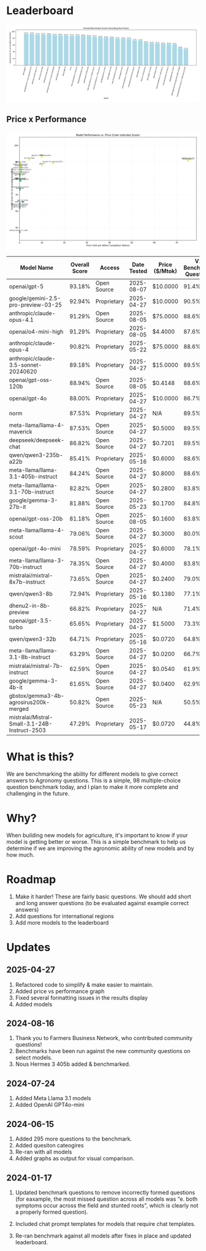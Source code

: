 # Leaderboard


![Overall Scores for All Models](./benchmark_results/all_models_overall_score.png)

## Price x Performance
![Overall Scores for All Models](./benchmark_results/performance_vs_price_score_color.png)



| Model Name                                    | Overall Score | Access      | Date Tested | Price ($/Mtok) | V1 Benchmark Questions | Community Questions Fbn | Crop Management | Nutrient Management | Pest Management | Soil And Water |
|----------------------------------------------|---------------|------------|-------------|----------------|------------------------|-------------------------|-----------------|---------------------|-----------------|----------------|
| openai/gpt-5                                  |         93.18% | Open Source | 2025-08-07  |    $10.0000    |                  91.4% |                   92.0% |           95.6% |               90.6% |           93.5% |          96.2% | (396/425)
| google/gemini-2.5-pro-preview-03-25           |         92.94% | Proprietary | 2025-04-27  |    $10.0000    |                  90.5% |                   80.0% |           97.1% |               92.9% |           95.2% |          95.0% | (395/425)
| anthropic/claude-opus-4.1                     |         91.29% | Open Source | 2025-08-05  |    $75.0000    |                  88.6% |                   88.0% |           92.7% |               92.9% |           88.7% |          95.0% | (388/425)
| openai/o4-mini-high                           |         91.29% | Proprietary | 2025-08-05  |    $4.4000     |                  87.6% |                   80.0% |           94.1% |               95.3% |           88.7% |          95.0% | (388/425)
| anthropic/claude-opus-4                       |         90.82% | Proprietary | 2025-05-22  |    $75.0000    |                  88.6% |                   92.0% |           91.2% |               91.8% |           87.1% |          95.0% | (386/425)
| anthropic/claude-3.5-sonnet-20240620          |         89.18% | Proprietary | 2025-04-27  |    $15.0000    |                  89.5% |                   80.0% |           89.7% |               87.1% |           91.9% |          91.2% | (379/425)
| openai/gpt-oss-120b                           |         88.94% | Open Source | 2025-08-05  |    $0.4148     |                  88.6% |                   84.0% |           89.7% |               89.4% |           87.1% |          91.2% | (378/425)
| openai/gpt-4o                                 |         88.00% | Proprietary | 2025-04-27  |    $10.0000    |                  86.7% |                   80.0% |           88.2% |               87.1% |           88.7% |          92.5% | (374/425)
| norm                                          |         87.53% | Proprietary | 2025-04-27  |      N/A       |                  89.5% |                   76.0% |           89.7% |               85.9% |           87.1% |          88.8% | (372/425)
| meta-llama/llama-4-maverick                   |         87.53% | Open Source | 2025-04-27  |    $0.5000     |                  89.5% |                   84.0% |           88.2% |               84.7% |           88.7% |          87.5% | (372/425)
| deepseek/deepseek-chat                        |         86.82% | Open Source | 2025-04-27  |    $0.7201     |                  89.5% |                   72.0% |           83.8% |               89.4% |           88.7% |          86.2% | (369/425)
| qwen/qwen3-235b-a22b                          |         85.41% | Proprietary | 2025-05-16  |    $0.6000     |                  88.6% |                   68.0% |           88.2% |               83.5% |           85.5% |          86.2% | (363/425)
| meta-llama/llama-3.1-405b-instruct            |         84.24% | Open Source | 2025-04-27  |    $0.8000     |                  88.6% |                   68.0% |           88.2% |               85.9% |           83.9% |          78.8% | (358/425)
| meta-llama/llama-3.1-70b-instruct             |         82.82% | Open Source | 2025-04-27  |    $0.2800     |                  83.8% |                   72.0% |           89.7% |               81.2% |           87.1% |          77.5% | (352/425)
| google/gemma-3-27b-it                         |         81.88% | Open Source | 2025-05-23  |    $0.1700     |                  84.8% |                   60.0% |           80.9% |               80.0% |           83.9% |          86.2% | (348/425)
| openai/gpt-oss-20b                            |         81.18% | Open Source | 2025-08-05  |    $0.1600     |                  83.8% |                   52.0% |           83.8% |               83.5% |           80.7% |          82.5% | (345/425)
| meta-llama/llama-4-scout                      |         79.06% | Open Source | 2025-04-27  |    $0.3000     |                  80.0% |                   60.0% |           79.4% |               78.8% |           82.3% |          81.2% | (336/425)
| openai/gpt-4o-mini                            |         78.59% | Proprietary | 2025-04-27  |    $0.6000     |                  78.1% |                   72.0% |           82.3% |               74.1% |           75.8% |          85.0% | (334/425)
| meta-llama/llama-3-70b-instruct               |         78.35% | Open Source | 2025-04-27  |    $0.4000     |                  83.8% |                   52.0% |           80.9% |               77.7% |           80.7% |          76.2% | (333/425)
| mistralai/mixtral-8x7b-instruct               |         73.65% | Open Source | 2025-04-27  |    $0.2400     |                  79.0% |                   48.0% |           76.5% |               68.2% |           77.4% |          75.0% | (313/425)
| qwen/qwen3-8b                                 |         72.94% | Proprietary | 2025-05-16  |    $0.1380     |                  77.1% |                   52.0% |           69.1% |               67.1% |           72.6% |          83.8% | (310/425)
| dhenu2-in-8b-preview                          |         66.82% | Proprietary | 2025-04-27  |      N/A       |                  71.4% |                   52.0% |           64.7% |               61.2% |           71.0% |          70.0% | (284/425)
| openai/gpt-3.5-turbo                          |         65.65% | Proprietary | 2025-04-27  |    $1.5000     |                  73.3% |                   32.0% |           67.7% |               62.4% |           69.3% |          65.0% | (279/425)
| qwen/qwen3-32b                                |         64.71% | Proprietary | 2025-05-16  |    $0.0720     |                  64.8% |                   56.0% |           61.8% |               65.9% |           72.6% |          62.5% | (275/425)
| meta-llama/llama-3.1-8b-instruct              |         63.29% | Open Source | 2025-04-27  |    $0.0200     |                  66.7% |                   68.0% |           67.7% |               48.2% |           64.5% |          68.8% | (269/425)
| mistralai/mistral-7b-instruct                 |         62.59% | Open Source | 2025-04-27  |    $0.0540     |                  61.9% |                   36.0% |           75.0% |               52.9% |           69.3% |          66.2% | (266/425)
| google/gemma-3-4b-it                          |         61.65% | Open Source | 2025-04-27  |    $0.0400     |                  62.9% |                   48.0% |           67.7% |               54.1% |           69.3% |          61.2% | (262/425)
| gbstox/gemma3-4b-agrosirus200k-merged         |         50.82% | Open Source | 2025-05-23  |      N/A       |                  50.5% |                   40.0% |           54.4% |               45.9% |           53.2% |          55.0% | (216/425)
| mistralai/Mistral-Small-3.1-24B-Instruct-2503 |         47.29% | Proprietary | 2025-05-17  |    $0.0720     |                  44.8% |                   32.0% |           51.5% |               45.9% |           50.0% |          51.2% | (201/425)



# What is this?
We are benchmarking the ability for different models to give correct answers to Agronomy questions. This is a simple, 98 multiple-choice question benchmark today, and I plan to make it more complete and challenging in the future.

# Why?
When building new models for agriculture, it's important to know if your model is getting better or worse. This is a simple benchmark to help us determine if we are improving the agronomic ability of new models and by how much.

# Roadmap
1. Make it harder! These are fairly basic questions. We should add short and long answer questions (to be evaluated against example correct answers)
2. Add questions for international regions
3. Add more models to the leaderboard


# Updates

## 2025-04-27
1. Refactored code to simplify & make easier to maintain.
2. Added price vs performance graph
3. Fixed several formatting issues in the results display
4. Added models

## 2024-08-16
1. Thank you to Farmers Business Network, who contributed community questions!
2. Benchmarks have been run against the new community questions on select models.
3. Nous Hermes 3 405b added & benchmarked.

## 2024-07-24
1. Added Meta Llama 3.1 models
2. Added OpenAI GPT4o-mini

## 2024-06-15
1. Added 295 more questions to the benchmark.
2. Added quesiton cateogires
3. Re-ran with all models
4. Added graphs as output for visual comparison. 


## 2024-01-17
1. Updated benchmark questions to remove incorrectly formed questions (for eaxample, the most missed question across all models was "e. both symptoms occur across the field and stunted roots", which is clearly not a properly formed question). 

2. Included chat prompt templates for models that require chat templates. 

3. Re-ran benchmark against all models after fixes in place and updated leaderboard.



